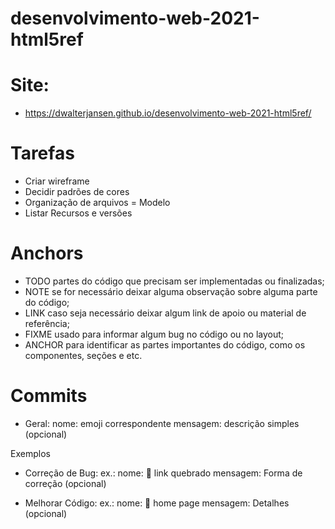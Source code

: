 # desenvolvimento-web-2021-html5ref
# Site:
- https://dwalterjansen.github.io/desenvolvimento-web-2021-html5ref/

# Tarefas
- Criar wireframe
- Decidir padrões de cores
- Organização de arquivos = Modelo
- Listar Recursos e versões

# Anchors
- TODO partes do código que precisam ser implementadas ou finalizadas;
- NOTE se for necessário deixar alguma observação sobre alguma parte do código;
- LINK caso seja necessário deixar algum link de apoio ou material de referência;
- FIXME usado para informar algum bug no código ou no layout;
- ANCHOR para identificar as partes importantes do código, como os componentes, seções e etc.

# Commits
- Geral:
    nome: emoji correspondente
    mensagem: descrição simples (opcional)


Exemplos
- Correção de Bug:
    ex.: 
        nome: :bug: link quebrado
        mensagem: Forma de correção (opcional)

- Melhorar Código:
    ex.: 
        nome: :art: home page
        mensagem: Detalhes (opcional)
        
        